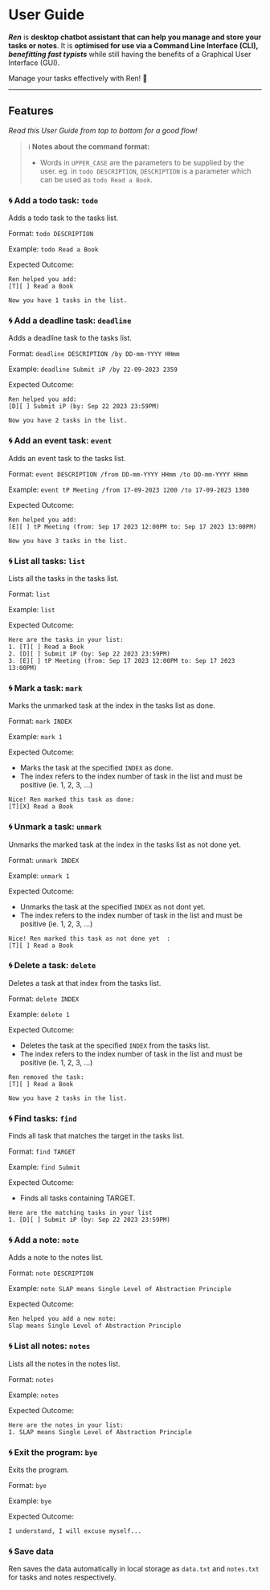 # User Guide
***Ren*** is **desktop chatbot assistant that can help you manage and store your tasks or notes**. It is **optimised for use
via a Command Line Interface (CLI), _benefitting fast typists_** while still having the benefits of a Graphical User Interface (GUI).

Manage your tasks effectively with Ren! :star_struck:
***
## Features 
_Read this User Guide from top to bottom for a good flow!_
>:information_source: **Notes about the command format:**
>- Words in `UPPER_CASE` are the parameters to be supplied by the user.
>  eg. in `todo DESCRIPTION`, `DESCRIPTION` is a parameter which can be used as `todo Read a Book`.


### :cyclone: Add a todo task: `todo`
Adds a todo task to the tasks list.

Format: `todo DESCRIPTION`

Example: `todo Read a Book`

Expected Outcome:
```
Ren helped you add:
[T][ ] Read a Book

Now you have 1 tasks in the list.
```

### :cyclone: Add a deadline task: `deadline`
Adds a deadline task to the tasks list.

Format: `deadline DESCRIPTION /by DD-mm-YYYY HHmm`

Example: `deadline Submit iP /by 22-09-2023 2359`

Expected Outcome:
```
Ren helped you add:
[D][ ] Submit iP (by: Sep 22 2023 23:59PM)

Now you have 2 tasks in the list.
```

### :cyclone: Add an event task: `event`
Adds an event task to the tasks list.

Format: `event DESCRIPTION /from DD-mm-YYYY HHmm /to DD-mm-YYYY HHmm`

Example: `event tP Meeting /from 17-09-2023 1200 /to 17-09-2023 1300`

Expected Outcome:
```
Ren helped you add:
[E][ ] tP Meeting (from: Sep 17 2023 12:00PM to: Sep 17 2023 13:00PM)

Now you have 3 tasks in the list.
```

### :cyclone: List all tasks: `list`
Lists all the tasks in the tasks list.

Format: `list`

Example: `list`

Expected Outcome:
```
Here are the tasks in your list:
1. [T][ ] Read a Book
2. [D][ ] Submit iP (by: Sep 22 2023 23:59PM)
3. [E][ ] tP Meeting (from: Sep 17 2023 12:00PM to: Sep 17 2023 13:00PM)
```

### :cyclone: Mark a task: `mark`
Marks the unmarked task at the index in the tasks list as done.

Format: `mark INDEX`

Example: `mark 1`

Expected Outcome:
- Marks the task at the specified `INDEX` as done.
- The index refers to the index number of task in the list and must be positive (ie. 1, 2, 3, ...)
```
Nice! Ren marked this task as done:
[T][X] Read a Book
```

### :cyclone: Unmark a task: `unmark`
Unmarks the marked task at the index in the tasks list as not done yet.

Format: `unmark INDEX`

Example: `unmark 1`

Expected Outcome:
- Unmarks the task at the specified `INDEX` as not dont yet.
- The index refers to the index number of task in the list and must be positive (ie. 1, 2, 3, ...)
```
Nice! Ren marked this task as not done yet  :
[T][ ] Read a Book
```

### :cyclone: Delete a task: `delete`
Deletes a task at that index from the tasks list.

Format: `delete INDEX`

Example: `delete 1`

Expected Outcome:
- Deletes the task at the specified `INDEX` from the tasks list.
- The index refers to the index number of task in the list and must be positive (ie. 1, 2, 3, ...)
```
Ren removed the task:
[T][ ] Read a Book

Now you have 2 tasks in the list.
```

### :cyclone: Find tasks: `find`
Finds all task that matches the target in the tasks list.

Format: `find TARGET`

Example: `find Submit`

Expected Outcome:
- Finds all tasks containing TARGET.
```  
Here are the matching tasks in your list
1. [D][ ] Submit iP (by: Sep 22 2023 23:59PM)
```

### :cyclone: Add a note: `note`
Adds a note to the notes list.

Format: `note DESCRIPTION`

Example: `note SLAP means Single Level of Abstraction Principle`

Expected Outcome:
```
Ren helped you add a new note:
Slap means Single Level of Abstraction Principle
```

### :cyclone: List all notes: `notes`
Lists all the notes in the notes list.

Format: `notes`

Example: `notes`

Expected Outcome:
```
Here are the notes in your list:
1. SLAP means Single Level of Abstraction Principle
```

### :cyclone: Exit the program: `bye`
Exits the program.

Format: `bye`

Example: `bye`

Expected Outcome:
```
I understand, I will excuse myself...
```

### :cyclone: Save data
Ren saves the data automatically in local storage as `data.txt` and `notes.txt` for tasks and notes respectively.
